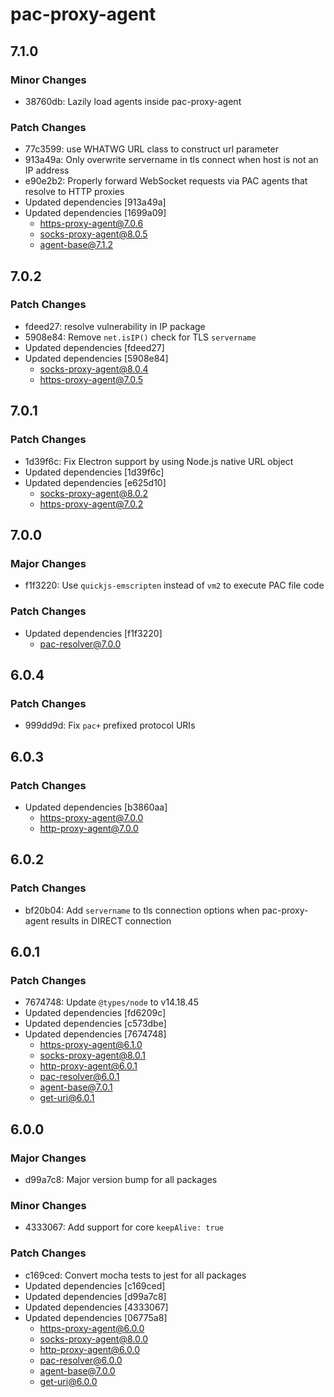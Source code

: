 # pac-proxy-agent

## 7.1.0

### Minor Changes

- 38760db: Lazily load agents inside pac-proxy-agent

### Patch Changes

- 77c3599: use WHATWG URL class to construct url parameter
- 913a49a: Only overwrite servername in tls connect when host is not an IP address
- e90e2b2: Properly forward WebSocket requests via PAC agents that resolve to HTTP proxies
- Updated dependencies [913a49a]
- Updated dependencies [1699a09]
  - https-proxy-agent@7.0.6
  - socks-proxy-agent@8.0.5
  - agent-base@7.1.2

## 7.0.2

### Patch Changes

- fdeed27: resolve vulnerability in IP package
- 5908e84: Remove `net.isIP()` check for TLS `servername`
- Updated dependencies [fdeed27]
- Updated dependencies [5908e84]
  - socks-proxy-agent@8.0.4
  - https-proxy-agent@7.0.5

## 7.0.1

### Patch Changes

- 1d39f6c: Fix Electron support by using Node.js native URL object
- Updated dependencies [1d39f6c]
- Updated dependencies [e625d10]
  - socks-proxy-agent@8.0.2
  - https-proxy-agent@7.0.2

## 7.0.0

### Major Changes

- f1f3220: Use `quickjs-emscripten` instead of `vm2` to execute PAC file code

### Patch Changes

- Updated dependencies [f1f3220]
  - pac-resolver@7.0.0

## 6.0.4

### Patch Changes

- 999dd9d: Fix `pac+` prefixed protocol URIs

## 6.0.3

### Patch Changes

- Updated dependencies [b3860aa]
  - https-proxy-agent@7.0.0
  - http-proxy-agent@7.0.0

## 6.0.2

### Patch Changes

- bf20b04: Add `servername` to tls connection options when pac-proxy-agent results in DIRECT connection

## 6.0.1

### Patch Changes

- 7674748: Update `@types/node` to v14.18.45
- Updated dependencies [fd6209c]
- Updated dependencies [c573dbe]
- Updated dependencies [7674748]
  - https-proxy-agent@6.1.0
  - socks-proxy-agent@8.0.1
  - http-proxy-agent@6.0.1
  - pac-resolver@6.0.1
  - agent-base@7.0.1
  - get-uri@6.0.1

## 6.0.0

### Major Changes

- d99a7c8: Major version bump for all packages

### Minor Changes

- 4333067: Add support for core `keepAlive: true`

### Patch Changes

- c169ced: Convert mocha tests to jest for all packages
- Updated dependencies [c169ced]
- Updated dependencies [d99a7c8]
- Updated dependencies [4333067]
- Updated dependencies [06775a8]
  - https-proxy-agent@6.0.0
  - socks-proxy-agent@8.0.0
  - http-proxy-agent@6.0.0
  - pac-resolver@6.0.0
  - agent-base@7.0.0
  - get-uri@6.0.0
